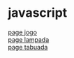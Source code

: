 # javascript
 
<a href="https://denismotaaa.github.io/javascript/jogo/index.html">page jogo</a> <br>
<a href="https://denismotaaa.github.io/javascript/lampada/index.html">page lampada</a> <br>
<a href="https://denismotaaa.github.io/javascript/tabuada/index.html">page tabuada</a><br>



